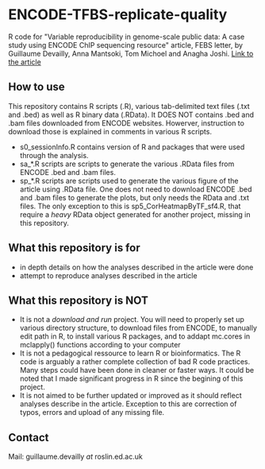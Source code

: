 # ENCODE-TFBS-replicate-quality
R code for "Variable reproducibility in genome-scale public data: A case study using ENCODE ChIP sequencing resource" article, FEBS letter, by Guillaume Devailly, Anna Mantsoki, Tom Michoel and Anagha Joshi. [Link to the article](http://www.sciencedirect.com/science/article/pii/S0014579315010315)

## How to use
This repository contains R scripts (.R), various tab-delimited text files (.txt and .bed) as well as R binary data (.RData). It DOES NOT contains .bed and .bam files downloaded from ENCODE websites. Howerver, instruction to download those is explained in comments in various R scripts.
* s0_sessionInfo.R contains version of R and packages that were used through the analysis.
* sa_*.R scripts are scripts to generate the various .RData files from ENCODE .bed and .bam files.
* sp_*.R scripts are scripts used to generate the various figure of the article using .RData file. One does not need to download ENCODE .bed and .bam files to generate the plots, but only needs the RData and .txt files. The only exception to this is sp5_CorHeatmapByTF_sf4.R, that require a *heavy* RData object generated for another project, missing in this repository.

## What this repository is for
* in depth details on how the analyses described in the article were done
* attempt to reproduce analyses described in the article

## What this repository is NOT
* It is not a *download and run* project. You will need to properly set up various directory structure, to download files from ENCODE, to manually edit path in R, to install various R packages, and to addapt mc.cores in mclapply() functions according to your computer
* It is not a pedagogical ressource to learn R or bioinformatics. The R code is arguably a rather complete collection of bad R code practices. Many steps could have been done in cleaner or faster ways. It could be noted that I made significant progress in R since the begining of this project.
* It is not aimed to be further updated or improved as it should reflect analyses describe in the article. Exception to this are correction of typos, errors and upload of any missing file.

## Contact
Mail: guillaume.devailly _at_ roslin.ed.ac.uk
